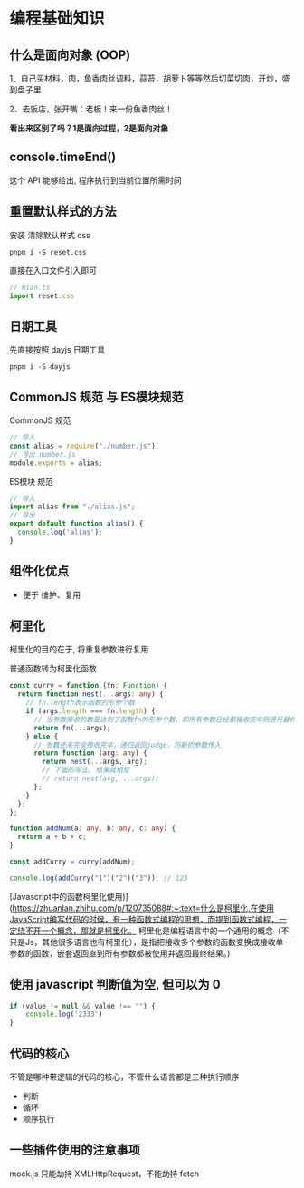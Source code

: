 # 编程基础知识

## 什么是面向对象 (OOP)

1、自己买材料，肉，鱼香肉丝调料，蒜苔，胡萝卜等等然后切菜切肉，开炒，盛到盘子里

2、去饭店，张开嘴：老板！来一份鱼香肉丝！

**看出来区别了吗？1是面向过程，2是面向对象**



## console.timeEnd()

这个 API 能够给出, 程序执行到当前位置所需时间



## 重置默认样式的方法

安装 清除默认样式 css

```shell
pnpm i -S reset.css
```
直接在入口文件引入即可

```typescript
// mian.ts
import reset.css
```



## 日期工具
先直接按照 dayjs 日期工具

```shell
pnpm i -S dayjs
```



## CommonJS 规范 与 ES模块规范

 CommonJS 规范

```javascript
// 导入
const alias = require("./number.js")
// 导出 number.js
module.exports = alias;
```

ES模块 规范

```javascript
// 导入
import alias from "./alias.js";
// 导出
export default function alias() {
  console.log('alias');
}
```





## 组件化优点

- 便于 维护、复用





## 柯里化

柯里化的目的在于, 将重复参数进行复用



普通函数转为柯里化函数

```typescript
const curry = function (fn: Function) {
  return function nest(...args: any) {
    // fn.length表示函数的形参个数
    if (args.length === fn.length) {
      // 当参数接收的数量达到了函数fn的形参个数，即所有参数已经都接收完毕则进行最终的调用
      return fn(...args);
    } else {
      // 参数还未完全接收完毕，递归返回judge，将新的参数传入
      return function (arg: any) {
        return nest(...args, arg);
        // 下面的写法, 结果就相反
        // return nest(arg, ...args);
      };
    }
  };
};

function addNum(a: any, b: any, c: any) {
  return a + b + c;
}

const addCurry = curry(addNum);

console.log(addCurry("1")("2")("3")); // 123
```



[Javascript中的函数柯里化使用)](https://zhuanlan.zhihu.com/p/120735088#:~:text=什么是柯里化,在使用JavaScript编写代码的时候，有一种函数式编程的思想，而提到函数式编程，一定绕不开一个概念，那就是柯里化。 柯里化是编程语言中的一个通用的概念（不只是Js，其他很多语言也有柯里化），是指把接收多个参数的函数变换成接收单一参数的函数，嵌套返回直到所有参数都被使用并返回最终结果。)



## 使用 javascript 判断值为空, 但可以为 0

```javascript
if (value != null && value !== "") {
	console.log('2333')    
}
```



## 代码的核心

不管是哪种带逻辑的代码的核心，不管什么语言都是三种执行顺序

- 判断
- 循环
- 顺序执行



## 一些插件使用的注意事项

mock.js 只能劫持 XMLHttpRequest，不能劫持 fetch

